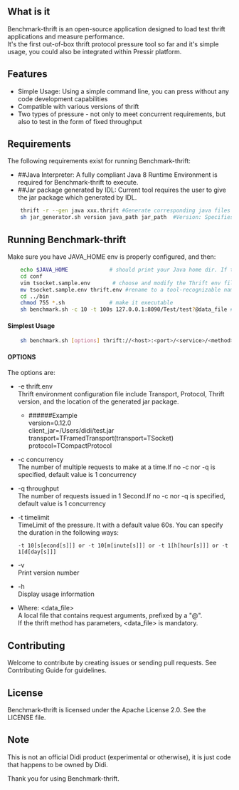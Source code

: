 ## What is it  
Benchmark-thrift is an open-source application designed to load test thrift applications and measure performance.  
It's the first out-of-box thrift protocol pressure tool so far and it's simple usage, you could also be integrated within Pressir platform.

## Features  
   * Simple Usage: Using a simple command line, you can press without any code development capabilities   
   * Compatible with various versions of thrift
   * Two types of pressure - not only to meet concurrent requirements, but also to test in the form of fixed throughput

## Requirements  
The following requirements exist for running Benchmark-thrift:
   * ##Java Interpreter:
     A fully compliant Java 8 Runtime Environment is required for Benchmark-thrift to execute.
   * ##Jar package generated by IDL:
     Current tool requires the user to give the jar package which generated by IDL. 
```bash
    thrift -r --gen java xxx.thrift #Generate corresponding java files by command
    sh jar_generator.sh version java_path jar_path  #Version: Specifies the thrift version, java_path: Specifies the Java folder path generated by executing the previous command, and jar_path: Specifies the location and name of the final jar package
```        
## Running Benchmark-thrift  
   Make sure you have JAVA_HOME env is properly configured, and then: 
```bash
    echo $JAVA_HOME             # should print your Java home dir. If the command fails, you need to install the Java environment. Java Downloads: https://www.oracle.com/technetwork/java/javase/downloads/index.html
    cd conf
    vim tsocket.sample.env       # choose and modify the Thrift env file 
    mv tsocket.sample.env thrift.env #rename to a tool-recognizable name 
    cd ../bin
    chmod 755 *.sh              # make it executable
    sh benchmark.sh -c 10 -t 100s 127.0.0.1:8090/Test/test?@data_file # run it. If the duration and pressure type are not specified, the default one-minute concurrent execution is achieved
```

#### Simplest Usage  
```bash
    sh benchmark.sh [options] thrift://<host>:<port>/<service>/<method>[?@<data_file>]
```

#### OPTIONS
   The options are:     
   * -e thrift.env   
   Thrift environment configuration file include Transport, Protocol, Thrift version, and the location of the generated jar package. 
        * ######Example  
         version=0.12.0  
         client_jar=/Users/didi/test.jar        
         transport=TFramedTransport(transport=TSocket)  
         protocol=TCompactProtocol        
   * -c concurrency    
   The number of multiple requests to make at a time.If no -c nor -q is specified, default value is 1 concurrency
   * -q throughput  
   The number of requests issued in 1 Second.If no -c nor -q is specified, default value is 1 concurrency
   * -t timelimit  
   TimeLimit of the pressure. It with a default value 60s. You can specify the duration in the following ways:
   
         -t 10[s[econd[s]]] or -t 10[m[inute[s]]] or -t 1[h[hour[s]]] or -t 1[d[day[s]]]
   * -v     
   Print version number
   * -h  
   Display usage information  
   * Where: <data_file>      
         A local file that contains request arguments, prefixed by a "@".  
         If the thrift method has parameters, <data_file> is mandatory.
   

## Contributing
Welcome to contribute by creating issues or sending pull requests. See Contributing Guide for guidelines.

## License
Benchmark-thrift is licensed under the Apache License 2.0. See the LICENSE file.

## Note
This is not an official Didi product (experimental or otherwise), it is just code that happens to be owned by Didi.

Thank you for using Benchmark-thrift.

